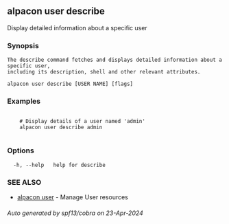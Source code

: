 ## alpacon user describe

Display detailed information about a specific user

### Synopsis


	The describe command fetches and displays detailed information about a specific user, 
	including its description, shell and other relevant attributes. 
	

```
alpacon user describe [USER NAME] [flags]
```

### Examples

```
 
	# Display details of a user named 'admin'
  	alpacon user describe admin
	
```

### Options

```
  -h, --help   help for describe
```

### SEE ALSO

* [alpacon user](alpacon_user.md)	 - Manage User resources

###### Auto generated by spf13/cobra on 23-Apr-2024
